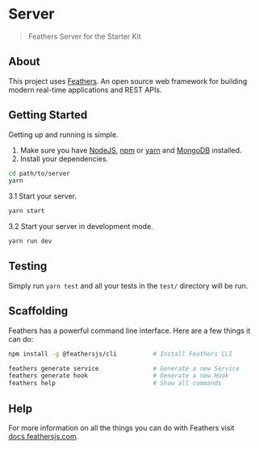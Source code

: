# Server

> Feathers Server for the Starter Kit

## About

This project uses [Feathers](http://feathersjs.com). An open source web framework for building modern real-time applications and REST APIs.

## Getting Started

Getting up and running is simple.

1. Make sure you have [NodeJS](https://nodejs.org/), [npm](https://www.npmjs.com/) or [yarn](https://yarnpkg.com/) and [MongoDB](https://www.mongodb.com/) installed.
2. Install your dependencies.

```bash
cd path/to/server
yarn
```

3.1 Start your server.

```bash
yarn start
```

3.2 Start your server in development mode.

```bash
yarn run dev
```

## Testing

Simply run `yarn test` and all your tests in the `test/` directory will be run.

## Scaffolding

Feathers has a powerful command line interface. Here are a few things it can do:

```bash
npm install -g @feathersjs/cli          # Install Feathers CLI

feathers generate service               # Generate a new Service
feathers generate hook                  # Generate a new Hook
feathers help                           # Show all commands
```

## Help

For more information on all the things you can do with Feathers visit [docs.feathersjs.com](http://docs.feathersjs.com).
